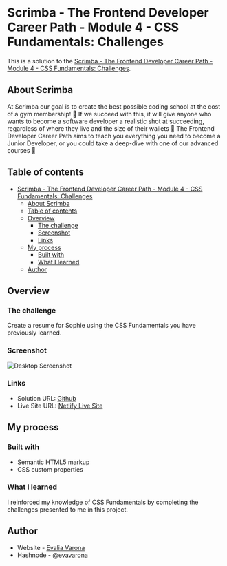 # Scrimba - The Frontend Developer Career Path - Module 4 - CSS Fundamentals: Challenges

This is a solution to the [Scrimba - The Frontend Developer Career Path - Module 4 - CSS Fundamentals: Challenges](https://scrimba.com/playlist/pywanCG). 

## About Scrimba

At Scrimba our goal is to create the best possible coding school at the cost of a gym membership! 💜
If we succeed with this, it will give anyone who wants to become a software developer a realistic shot at succeeding, regardless of where they live and the size of their wallets 🎉
The Frontend Developer Career Path aims to teach you everything you need to become a Junior Developer, or you could take a deep-dive with one of our advanced courses 🚀

## Table of contents

- [Scrimba - The Frontend Developer Career Path - Module 4 - CSS Fundamentals: Challenges](#scrimba---the-frontend-developer-career-path---module-4---css-fundamentals-challenges)
  - [About Scrimba](#about-scrimba)
  - [Table of contents](#table-of-contents)
  - [Overview](#overview)
    - [The challenge](#the-challenge)
    - [Screenshot](#screenshot)
    - [Links](#links)
  - [My process](#my-process)
    - [Built with](#built-with)
    - [What I learned](#what-i-learned)
  - [Author](#author)

## Overview

### The challenge

Create a resume for Sophie using the CSS Fundamentals you have previously learned.

### Screenshot

![Desktop Screenshot](imgs/ss-desktop.png)

### Links

- Solution URL: [Github](https://github.com/varonalearns/Build-a-NFT-Site)
- Live Site URL: [Netlify Live Site](https://genuine-lolly-fb2227.netlify.app/)

## My process

### Built with

- Semantic HTML5 markup
- CSS custom properties

### What I learned

I reinforced my knowledge of CSS Fundamentals by completing the challenges presented to me in this project.


## Author

- Website - [Evalia Varona](https://www.evaliavarona.com)
- Hashnode - [@evavarona](https://evaliavarona.hashnode.dev)